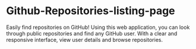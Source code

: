 # Github-Repositories-listing-page
Easily find repositories on GitHub! Using this web application, you can look through public repositories and find any GitHub user. With a clear and responsive interface, view user details and browse repositories.
